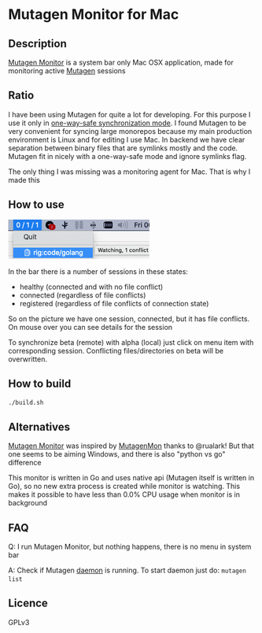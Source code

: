 Mutagen Monitor for Mac
=======================

Description
-----------
[Mutagen Monitor](https://github.com/andrewmed/mutagenmon) is a system bar only Mac OSX application, made for monitoring active [Mutagen](https://mutagen.io) sessions

Ratio
-----
I have been using Mutagen for quite a lot for developing. For this purpose I use it only in 
[one-way-safe synchronization mode](https://mutagen.io/documentation/synchronization). I found Mutagen to be very convenient for syncing large monorepos because my main production environment is Linux and for editing I use Mac. In backend we have clear separation between binary files that are symlinks mostly and the code. Mutagen fit in nicely with a one-way-safe mode and ignore symlinks flag.

The only thing I was missing was a monitoring agent for Mac. That is why I made this

How to use
----------
![Image](demo.png)

In the bar there is a number of sessions in these states:
* healthy (connected and with no file conflict)
* connected (regardless of file conflicts)
* registered (regardless of file conflicts of connection state)
 
So on the picture we have one session, connected, but it has file conflicts. On mouse over you can see details for the session

To synchronize beta (remote) with alpha (local) just click on menu item with corresponding session. Conflicting files/directories on beta will be overwritten.

How to build
------------
```
./build.sh
```

Alternatives
----------
[Mutagen Monitor](https://github.com/andrewmed/mutagenmon) was inspired by [MutagenMon](https://github.com/rualark/MutagenMon) thanks to @rualark! But that one seems to be aiming Windows, and there is also "python vs go" difference

This monitor is written in Go and uses native api (Mutagen itself is written in Go), so no new extra process is created while monitor is watching. This makes it possible to have less than 0.0% CPU usage when monitor is in background

FAQ
----
Q: I run Mutagen Monitor, but nothing happens, there is no menu in system bar

A: Check if Mutagen [daemon](https://mutagen.io/documentation/introduction/daemon) is running. To start daemon just do: `mutagen list`

Licence
-------
GPLv3